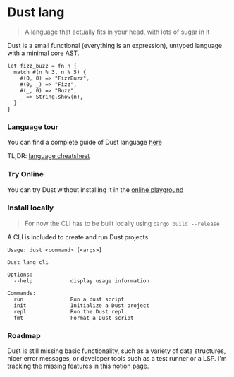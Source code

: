 # Dust lang

> A language that actually fits in your head, with lots of sugar in it

Dust is a small functional (everything is an expression), untyped language  with a minimal core AST.

```
let fizz_buzz = fn n {
  match #(n % 3, n % 5) {
    #(0, 0) => "FizzBuzz",
    #(0, _) => "Fizz",
    #(_, 0) => "Buzz",
    _ => String.show(n),
  }
}
```

### Language tour
You can find a complete guide of Dust language [here](https://ascandone.github.io/dust-lang-book/)

TL;DR: [language cheatsheet](https://ascandone.github.io/dust-lang-book/cheatsheet.html)

### Try Online
You can try Dust without installing it in the [online playground](https://dust-lang-playground.vercel.app/)

### Install locally
> For now the CLI has to be built locally using `cargo build --release`

A CLI is included to create and run Dust projects
```
Usage: dust <command> [<args>]

Dust lang cli

Options:
  --help            display usage information

Commands:
  run               Run a dust script
  init              Initialize a Dust project
  repl              Run the Dust repl
  fmt               Format a Dust script
```

 

### Roadmap
Dust is still missing basic functionality, such as a variety of data structures, nicer error messages,
or developer tools such as a test runner or a LSP.
I'm tracking the missing features in this [notion page](https://ascandone.notion.site/7534c8c846414e0c9ad2906540af5bc4?v=1685e0defdde4b768a2fe071e4ffd056).

